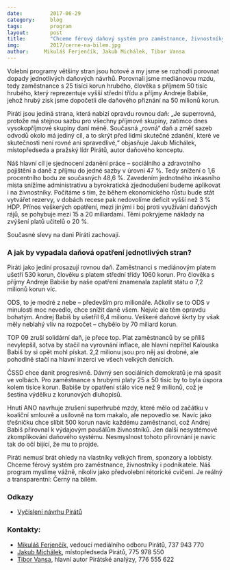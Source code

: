 ```yaml
---
date:         2017-06-29
category:     blog
tags:         program
layout:       post
title:        "Chceme férový daňový systém pro zaměstnance, živnostníky i podnikatele."
img:          2017/cerne-na-bilem.jpg
author:     Mikuláš Ferjenčík, Jakub Michálek, Tibor Vansa
---
```


Volební programy většiny stran jsou hotové a my jsme se rozhodli porovnat dopady jednotlivých daňových návrhů. Porovnali jsme mediánovou mzdu, tedy zaměstnance s 25 tisíci korun hrubého, člověka s příjmem 50 tisíc hrubého, který reprezentuje vyšší střední třídu a příjmy Andreje Babiše, jehož hrubý zisk jsme dopočetli dle daňového přiznání na 50 milionů korun.

Piráti jsou jediná strana, která nabízí opravdu rovnou daň: „Je superrovná, protože má stejnou sazbu pro všechny příjmové skupiny, zatímco dnes vysokopříjmové skupiny daní méně. Současná „rovná“ daň a změť sazeb odvodů okolo má jediný cíl, a to skrýt před lidmi skutečné zdanění, které ve skutečnosti není rovné ani spravedlivé,“ objasňuje Jakub Michálek, místopředseda a pražský lídr Pirátů, autor daňového konceptu.

Náš hlavní cíl je sjednocení zdanění práce – sociálního a zdravotního pojištění a daně z příjmu do jedné sazby v úrovni 47 %. Tedy snížení o 1,6 procentního bodu ze současných 48,6 %. Zavedením jednotného inkasního místa snížíme administrativu a byrokratická zjednodušení budeme aplikovat i na živnostníky. Počítáme s tím, že během ekonomického růstu bude stát vytvářet rezervy, v dobách recese pak nedovolíme deficit vyšší než 3 % HDP. Přínos veškerých opatření, mezi jinými i boj proti využívání daňových rájů, se pohybuje mezi 15 a 20 miliardami. Těmi pokryjeme náklady na zvýšení platů učitelů o 20 %.

Současné slevy na dani Piráti zachovají.

### A jak by vypadala daňová opatření jednotlivých stran?

Piráti jako jediní prosazují rovnou daň. Zaměstnanci s mediánovým platem ušetří 530 korun, člověku s platem střední třídy 1060 korun. Pro člověka s příjmy Andreje Babiše by naše opatření znamenala zaplatit státu o 7,2 milionů korun víc.

ODS, to je modré z nebe – především pro milionáře. Ačkoliv se to ODS v minulosti moc nevedlo, chce snížit daně všem. Nejvíc ale těm opravdu bohatým. Andrej Babiš by ušetřil 6,4 milionu. Veškeré daňové škrty by však měly neblahý vliv na rozpočet – chybělo by 70 miliard korun.

TOP 09 zruší solidární daň, je přece top. Plat zaměstnanců by se příliš nevylepšil, sotva by stačil na vyrovnání inflace, ale hlavní nepřítel Kalouska Babiš by si opět mohl pískat. 2,2 milionu jsou pro něj asi drobné, ale pohodlně stačí na hlavní inzerci ve všech velkých denících.

ČSSD chce danit progresivně. Dávný sen sociálních demokratů je má spasit ve volbách. Pro zaměstnance s hrubými platy 25 a 50 tisíc by to byla úspora kolem tisíce korun. Babiše by opatření stálo více než 9 milionů, což je šestina výdělku z korunových dluhopisů.

Hnutí ANO navrhuje zrušení superhrubé mzdy, které mělo od začátku v koaliční smlouvě a usilovně na tom makalo, ale nepovedlo se. Navíc jako třešničku chce slíbit 500 korun navíc každému zaměstnanci, což Andrej Babiš přirovnal k výdajovým paušálům živnostníků. Jen další nesystémové zkomplikování daňového systému. Nesmyslnost tohoto přirovnání je navíc tak do očí bijící, že mu to projde.

Piráti nemusí brát ohledy na vlastníky velkých firem, sponzory a lobbisty. Chceme férový systém pro zaměstnance, živnostníky i podnikatele. Náš program myslíme vážně, nikoliv jako předvolební rétorické cvičení. Je reálný a transparentní: Černý na bílém.

### Odkazy

* [Vyčíslení návrhu Pirátů](https://github.com/pirati-web/pirati.cz/blob/gh-pages/assets/pdf/porovnani-dani.pdf)

### Kontakty:

* [Mikuláš Ferjenčík](https://www.pirati.cz/lide/mikulas-ferjencik/), vedoucí mediálního odboru Pirátů, 737 943 770
* [Jakub Michálek](https://www.pirati.cz/lide/jakub-michalek/), místopředseda Pirátů, 775 978 550
* [Tibor Vansa](https://www.pirati.cz/lide/tibor-vansa/), hlavní autor Pirátské analýzy, 776 555 622
